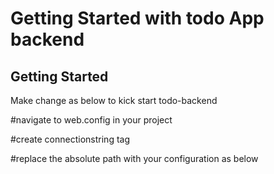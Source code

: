 # Getting Started with todo App backend




## Getting Started

Make change as below to kick start todo-backend

#navigate to web.config in your project

#create connectionstring tag

#replace the absolute path with your configuration as below
<!--modify connection string accordingly-->
  <connectionStrings>
    <add name="sqliteConn" connectionString="C:\..\todo_backend\test.db" />
  </connectionStrings>
